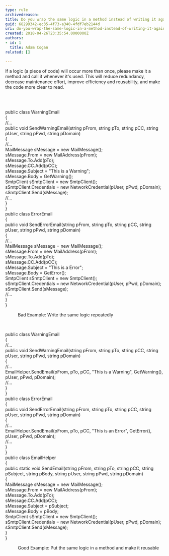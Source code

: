 ```yaml
---
type: rule
archivedreason: 
title: Do you wrap the same logic in a method instead of writing it again and again whenever it's used?
guid: 68299342-ec35-4f73-a340-4fdf7eb2144d
uri: do-you-wrap-the-same-logic-in-a-method-instead-of-writing-it-again-and-again-whenever-its-used
created: 2018-04-26T23:35:54.0000000Z
authors:
- id: 1
  title: Adam Cogan
related: []

---
```



<p class="ssw15-rteElement-P">If a logic (a piece of code) will occur more than once, please make it a method and call it whenever it's used. This will reduce redundancy, decrease maintenance effort, improve efficiency and reusability, and make the code more clear to read.​​​​<br></p>
<br><excerpt class='endintro'></excerpt><br>
<p class="ssw15-rteElement-CodeArea">public class WarningEmail<br>&#123;<br>//...<br>public void SendWarningEmail(string pFrom, string pTo, string pCC, string pUser, string pPwd, string pDomain)<br>&#123;<br>//...<br>MailMessage sMessage = new MailMessage();<br>sMessage.From = new MailAddress(pFrom);<br>sMessage.To.Add(pTo);<br>sMessage.CC.Add(pCC);<br>sMessage.Subject = &quot;This is a Warning&quot;;<br>sMessage.Body = GetWarning();<br>SmtpClient sSmtpClient = new SmtpClient();<br>sSmtpClient.Credentials = new NetworkCredential(pUser, pPwd, pDomain);<br>sSmtpClient.Send(sMessage);<br>//...<br>&#125;<br>&#125;<br>public class ErrorEmail<br>&#123;<br>public void SendErrorEmail(string pFrom, string pTo, string pCC, string pUser, string pPwd, string pDomain)<br>&#123;<br>//...<br>MailMessage sMessage = new MailMessage();<br>sMessage.From = new MailAddress(pFrom);<br>sMessage.To.Add(pTo);<br>sMessage.CC.Add(pCC);<br>sMessage.Subject = &quot;This is a Error&quot;;<br>sMessage.Body = GetError();<br>SmtpClient sSmtpClient = new SmtpClient();<br>sSmtpClient.Credentials = new NetworkCredential(pUser, pPwd, pDomain);<br>sSmtpClient.Send(sMessage);<br>//...<br>&#125;<br>&#125;<br></p><dd class="ssw15-rteElement-FigureBad">Bad Example&#58; Write the same logic repeatedly <br></dd><p>
   <br>
</p><p class="ssw15-rteElement-CodeArea">public class WarningEmail<br>&#123;<br>//...<br>public void SendWarningEmail(string pFrom, string pTo, string pCC, string pUser, string pPwd, string pDomain)<br>&#123;<br>//...<br>EmailHelper.SendEmail(pFrom, pTo, pCC, &quot;This is a Warning&quot;, GetWarning(), pUser, pPwd, pDomain);<br>//...<br>&#125;<br>&#125;<br>public class ErrorEmail<br>&#123;<br>public void SendErrorEmail(string pFrom, string pTo, string pCC, string pUser, string pPwd, string pDomain)<br>&#123;<br>//...<br>EmailHelper.SendEmail(pFrom, pTo, pCC, &quot;This is an Error&quot;, GetError(), pUser, pPwd, pDomain);<br>//...<br>&#125;<br>&#125;<br>public class EmailHelper<br>&#123; <br>public static void SendEmail(string pFrom, string pTo, string pCC, string pSubject, string pBody, string pUser, string pPwd, string pDomain)<br>&#123;<br>MailMessage sMessage = new MailMessage();<br>sMessage.From = new MailAddress(pFrom);<br>sMessage.To.Add(pTo);<br>sMessage.CC.Add(pCC);<br>sMessage.Subject = pSubject;<br>sMessage.Body = pBody;<br>SmtpClient sSmtpClient = new SmtpClient();<br>sSmtpClient.Credentials = new NetworkCredential(pUser, pPwd, pDomain);<br>sSmtpClient.Send(sMessage);<br>&#125; <br>&#125;<br></p><dd class="ssw15-rteElement-FigureGood">Good Example&#58; Put the same logic in a method and make it reusable​ <br></dd>


